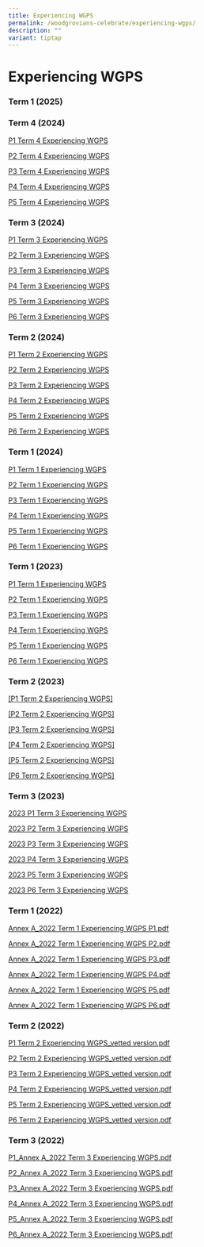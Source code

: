 ```yaml
---
title: Experiencing WGPS
permalink: /woodgrovians-celebrate/experiencing-wgps/
description: ""
variant: tiptap
---
```

<h1><strong>Experiencing WGPS</strong></h1>
<p></p>
<h3>Term 1 (2025)</h3>
<p></p>
<h3>Term 4 (2024)</h3>
<p><a href="/files/P1_Experiencing_WGPS_Term_4.pdf" rel="noopener nofollow" target="_blank">P1 Term 4 Experiencing WGPS</a>
</p>
<p><a href="/files/P2_Experiencing_WGPS_Term_4.pdf" rel="noopener nofollow" target="_blank">P2 Term 4 Experiencing WGPS</a>
</p>
<p><a href="/files/P3_Experiencing_WGPS_Term_4.pdf" rel="noopener nofollow" target="_blank">P3 Term 4 Experiencing WGPS</a>
</p>
<p><a href="/files/P4_Experiencing_WGPS_Term_4.pdf" rel="noopener nofollow" target="_blank">P4 Term 4 Experiencing WGPS</a>
</p>
<p><a href="/files/P5_Experiencing_WGPS_Term_4.pdf" rel="noopener nofollow" target="_blank">P5 Term 4 Experiencing WGPS</a>
</p>
<h3>Term 3 (2024)</h3>
<p><a href="/files/Experiencing WGPS/P1_2024_Term_3_Experiencing_WGPS.pdf" rel="noopener nofollow" target="_blank">P1 Term 3 Experiencing WGPS</a>
</p>
<p><a href="/files/Experiencing WGPS/P2_2024_Term_3_Experiencing_WGPS.pdf" rel="noopener nofollow" target="_blank">P2 Term 3 Experiencing WGPS</a>
</p>
<p><a href="/files/Experiencing WGPS/P3__2024_Term_3_Experiencing_WGPS.pdf" rel="noopener nofollow" target="_blank">P3 Term 3 Experiencing WGPS</a>
</p>
<p><a href="/files/Experiencing WGPS/P4__2024_Term_3_Experiencing_WGPS.pdf" rel="noopener nofollow" target="_blank">P4 Term 3 Experiencing WGPS</a>
</p>
<p><a href="/files/Experiencing WGPS/P5_2024_Term_3_Experiencing_WGPS.pdf" rel="noopener nofollow" target="_blank">P5 Term 3 Experiencing WGPS</a>
</p>
<p><a href="/files/Experiencing WGPS/P6_2024_Term_3_Experiencing_WGPS.pdf" rel="noopener nofollow" target="_blank">P6 Term 3 Experiencing WGPS</a>
</p>
<h3>Term 2 (2024)</h3>
<p><a href="/files/Experiencing WGPS/2024_Term_2_Experiencing_WGPS_P1.pdf" rel="noopener nofollow" target="_blank">P1 Term 2 Experiencing WGPS</a>
</p>
<p><a href="/files/Experiencing WGPS/2024_Term_2_Experiencing_WGPS_P2.pdf" rel="noopener nofollow" target="_blank">P2 Term 2 Experiencing WGPS</a>
</p>
<p><a href="/files/Experiencing WGPS/2024_Term_2_Experiencing_WGPS_P3.pdf" rel="noopener nofollow" target="_blank">P3 Term 2 Experiencing WGPS</a>
</p>
<p><a href="/files/Experiencing WGPS/2024_Term_2_Experiencing_WGPS_P4.pdf" rel="noopener nofollow" target="_blank">P4 Term 2 Experiencing WGPS</a>
</p>
<p><a href="/files/Experiencing WGPS/2024_Term_2_Experiencing_WGPS_P5.pdf" rel="noopener nofollow" target="_blank">P5 Term 2 Experiencing WGPS</a>
</p>
<p><a href="/files/Experiencing WGPS/2024_Term_2_Experiencing_WGPS_P6.pdf" rel="noopener nofollow" target="_blank">P6 Term 2 Experiencing WGPS</a>
</p>
<p></p>
<h3>Term 1 (2024)</h3>
<p><a href="/files/Experiencing%20WGPS/2024_Term_1_Experiencing_WGPS___P1.pdf" rel="noopener noreferrer nofollow" target="_blank">P1 Term 1 Experiencing WGPS</a>
</p>
<p><a href="/files/Experiencing%20WGPS/2024_Term_1_Experiencing_WGPS___P2.pdf" rel="noopener noreferrer nofollow" target="_blank">P2 Term 1 Experiencing WGPS</a>
</p>
<p><a href="/files/Experiencing%20WGPS/2024_Term_1_Experiencing_WGPS___P3.pdf" rel="noopener noreferrer nofollow" target="_blank">P3 Term 1 Experiencing WGPS</a>
</p>
<p><a href="/files/Experiencing%20WGPS/2024_Term_1_Experiencing_WGPS___P4.pdf" rel="noopener noreferrer nofollow" target="_blank">P4 Term 1 Experiencing WGPS</a>
</p>
<p><a href="/files/Experiencing%20WGPS/2024_Term_1_Experiencing_WGPS___P5.pdf" rel="noopener noreferrer nofollow" target="_blank">P5 Term 1 Experiencing WGPS</a>
</p>
<p><a href="/files/Experiencing%20WGPS/2024_Term_1_Experiencing_WGPS___P6.pdf" rel="noopener noreferrer nofollow" target="_blank">P6 Term 1 Experiencing WGPS</a>
</p>
<h3>Term 1 (2023)</h3>
<p><a href="/files/P1%20Term%201%20Experiencing%20WGPS.pdf" rel="noopener noreferrer nofollow" target="_blank">P1 Term 1 Experiencing WGPS</a>
</p>
<p><a href="/files/P2%20Term%201%20Experiencing%20WGPS.pdf" rel="noopener noreferrer nofollow" target="_blank">P2 Term 1 Experiencing WGPS</a>
</p>
<p><a href="/files/P3%20Term%201%20Experiencing%20WGPS.pdf" rel="noopener noreferrer nofollow" target="_blank">P3 Term 1 Experiencing WGPS</a>
</p>
<p><a href="/files/P4%20Term%201%20Experiencing%20WGPS.pdf" rel="noopener noreferrer nofollow" target="_blank">P4 Term 1 Experiencing WGPS</a>
</p>
<p><a href="/files/P5%20Term%201%20Experiencing%20WGPS.pdf" rel="noopener noreferrer nofollow" target="_blank">P5 Term 1 Experiencing WGPS</a>
</p>
<p><a href="/files/P6%20Term%201%20Experiencing%20WGPS.pdf" rel="noopener noreferrer nofollow" target="_blank">P6 Term 1 Experiencing WGPS</a>
</p>
<h3>Term 2 (2023)</h3>
<p><a href="/files/Experiencing%20WGPS/2023%20term%202%20p1%20experiencing%20wgps_final.pdf" rel="noopener noreferrer nofollow" target="_blank">[P1 Term 2 Experiencing WGPS]</a>
</p>
<p><a href="/files/Experiencing%20WGPS/2023%20term%202%20p2%20experiencing%20wgps_final.pdf" rel="noopener noreferrer nofollow" target="_blank">[P2 Term 2 Experiencing WGPS]</a>
</p>
<p><a href="/files/Experiencing%20WGPS/2023%20term%202%20p3%20experiencing%20wgps_final.pdf" rel="noopener noreferrer nofollow" target="_blank">[P3 Term 2 Experiencing WGPS]</a>
</p>
<p><a href="/files/Experiencing%20WGPS/2023%20term%202%20p4%20experiencing%20wgps_final.pdf" rel="noopener noreferrer nofollow" target="_blank">[P4 Term 2 Experiencing WGPS]</a>
</p>
<p><a href="/files/Experiencing%20WGPS/2023%20term%202%20p5%20experiencing%20wgps_final.pdf" rel="noopener noreferrer nofollow" target="_blank">[P5 Term 2 Experiencing WGPS]</a>
</p>
<p><a href="/files/Experiencing%20WGPS/2023%20term%202%20p6%20experiencing%20wgps_final.pdf" rel="noopener noreferrer nofollow" target="_blank">[P6 Term 2 Experiencing WGPS]</a>
</p>
<h3>Term 3 (2023)</h3>
<p><a href="/files/Experiencing%20WGPS/2023%20p1%20term%203%20experiencing%20wgps.pdf" rel="noopener noreferrer nofollow" target="_blank">2023 P1 Term 3 Experiencing WGPS</a>
</p>
<p><a href="/files/Experiencing%20WGPS/2023%20p2%20term%203%20experiencing%20wgps.pdf" rel="noopener noreferrer nofollow" target="_blank">2023 P2 Term 3 Experiencing WGPS</a>
</p>
<p><a href="/files/Experiencing%20WGPS/2023%20p3%20term%203%20experiencing%20wgps.pdf" rel="noopener noreferrer nofollow" target="_blank">2023 P3 Term 3 Experiencing WGPS</a>
</p>
<p><a href="/files/Experiencing%20WGPS/2023%20p4%20term%203%20experiencing%20wgps.pdf" rel="noopener noreferrer nofollow" target="_blank">2023 P4 Term 3 Experiencing WGPS</a>
</p>
<p><a href="/files/Experiencing%20WGPS/2023%20p5%20term%203%20experiencing%20wgps.pdf" rel="noopener noreferrer nofollow" target="_blank">2023 P5 Term 3 Experiencing WGPS</a>
</p>
<p><a href="/files/Experiencing%20WGPS/2023%20p6%20term%203%20experiencing%20wgps.pdf" rel="noopener noreferrer nofollow" target="_blank">2023 P6 Term 3 Experiencing WGPS</a>
</p>
<h3>Term 1 (2022)</h3>
<p><a href="/files/Annex%20A_2022%20Term%201%20Experiencing%20WGPS%20P1.pdf" rel="noopener noreferrer nofollow" target="_blank">Annex A_2022 Term 1 Experiencing WGPS P1.pdf</a>
</p>
<p><a href="/files/Annex%20A_2022%20Term%201%20Experiencing%20WGPS%20P2.pdf" rel="noopener noreferrer nofollow" target="_blank">Annex A_2022 Term 1 Experiencing WGPS P2.pdf</a>
</p>
<p><a href="/files/Annex%20A_2022%20Term%201%20Experiencing%20WGPS%20P3.pdf" rel="noopener noreferrer nofollow" target="_blank">Annex A_2022 Term 1 Experiencing WGPS P3.pdf</a>
</p>
<p><a href="/files/Annex%20A_2022%20Term%201%20Experiencing%20WGPS%20P4.pdf" rel="noopener noreferrer nofollow" target="_blank">Annex A_2022 Term 1 Experiencing WGPS P4.pdf</a>
</p>
<p><a href="/files/Annex%20A_2022%20Term%201%20Experiencing%20WGPS%20P5.pdf" rel="noopener noreferrer nofollow" target="_blank">Annex A_2022 Term 1 Experiencing WGPS P5.pdf</a>
</p>
<p><a href="/files/Annex%20A_2022%20Term%201%20Experiencing%20WGPS%20P6.pdf" rel="noopener noreferrer nofollow" target="_blank">Annex A_2022 Term 1 Experiencing WGPS P6.pdf</a>
</p>
<h3>Term 2 (2022)</h3>
<p><a href="/files/P1%20Term%202%20Experiencing%20WGPS_vetted%20version.pdf" rel="noopener noreferrer nofollow" target="_blank">P1 Term 2 Experiencing WGPS_vetted version.pdf</a>
</p>
<p><a href="/files/P2%20Term%202%20Experiencing%20WGPS_vetted%20version.pdf" rel="noopener noreferrer nofollow" target="_blank">P2 Term 2 Experiencing WGPS_vetted version.pdf</a>
</p>
<p><a href="/files/P3%20Term%202%20Experiencing%20WGPS_vetted%20version.pdf" rel="noopener noreferrer nofollow" target="_blank">P3 Term 2 Experiencing WGPS_vetted version.pdf</a>
</p>
<p><a href="/files/P4%20Term%202%20Experiencing%20WGPS_vetted%20version.pdf" rel="noopener noreferrer nofollow" target="_blank">P4 Term 2 Experiencing WGPS_vetted version.pdf</a>
</p>
<p><a href="/files/P5%20Term%202%20Experiencing%20WGPS_vetted%20version.pdf" rel="noopener noreferrer nofollow" target="_blank">P5 Term 2 Experiencing WGPS_vetted version.pdf</a>
</p>
<p><a href="/files/P6%20Term%202%20Experiencing%20WGPS_vetted%20version.pdf" rel="noopener noreferrer nofollow" target="_blank">P6 Term 2 Experiencing WGPS_vetted version.pdf</a>
</p>
<h3>Term 3 (2022)</h3>
<p><a href="/files/Experiencing%20WGPS/P1_ADM3702022_Annex%20A_2022%20Term%203%20Experiencing%20WGPS_15%20Sept_P1.pdf" rel="noopener noreferrer nofollow" target="_blank">P1_Annex A_2022 Term 3 Experiencing WGPS.pdf</a>
</p>
<p><a href="/files/Experiencing%20WGPS/P2_ADM3702022_Annex%20A_2022%20Term%203%20Experiencing%20WGPS_15%20Sept_P2.pdf" rel="noopener noreferrer nofollow" target="_blank">P2_Annex A_2022 Term 3 Experiencing WGPS.pdf</a>
</p>
<p><a href="/files/Experiencing%20WGPS/P3_ADM3702022_Annex%20A_2022%20Term%203%20Experiencing%20WGPS_15%20Sept_P3.pdf" rel="noopener noreferrer nofollow" target="_blank">P3_Annex A_2022 Term 3 Experiencing WGPS.pdf</a>
</p>
<p><a href="/files/Experiencing%20WGPS/P4_ADM3702022_Annex%20A_2022%20Term%203%20Experiencing%20WGPS_15%20Sept_P4.pdf" rel="noopener noreferrer nofollow" target="_blank">P4_Annex A_2022 Term 3 Experiencing WGPS.pdf</a>
</p>
<p><a href="/files/Experiencing%20WGPS/P5_ADM3702022_Annex%20A_2022%20Term%203%20Experiencing%20WGPS_15%20Sept_P5.pdf" rel="noopener noreferrer nofollow" target="_blank">P5_Annex A_2022 Term 3 Experiencing WGPS.pdf</a>
</p>
<p><a href="/files/Experiencing%20WGPS/P6_ADM3702022_Annex%20A_2022%20Term%203%20Experiencing%20WGPS_15%20Sept_P6.pdf" rel="noopener noreferrer nofollow" target="_blank">P6_Annex A_2022 Term 3 Experiencing WGPS.pdf</a>
</p>
<p></p>
<p></p>